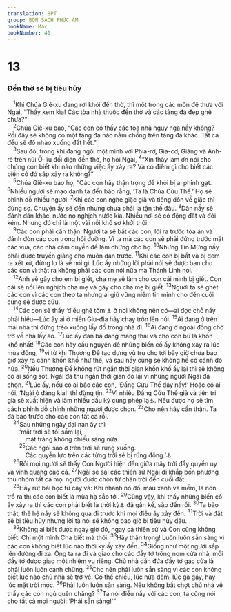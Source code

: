 ```yaml
---
translation: BPT
group: BỐN SÁCH PHÚC ÂM
bookName: Mác 
bookNumber: 41
---
```


<div class="title"><h1>13</h1><h3>Đền thờ sẽ bị tiêu hủy</h3></div>
<span class="verse mac_13_1"> <sup>1</sup>Khi Chúa Giê-xu đang rời khỏi đền thờ, thì một trong các môn đệ thưa với Ngài, “Thầy xem kìa! Các tòa nhà thuộc đền thờ và các tảng đá đẹp ghê chưa?”<br/></span>
<span class="verse mac_13_2"> <sup>2</sup>Chúa Giê-xu bảo, “Các con có thấy các tòa nhà nguy nga nầy không? Rồi đây sẽ không có một tảng đá nào nằm chồng trên tảng đá khác. Tất cả đều sẽ đổ nhào xuống đất hết.”<br/></span>
<span class="verse mac_13_3"> <sup>3</sup>Sau đó, trong khi đang ngồi một mình với Phia-rơ, Gia-cơ, Giăng và Anh-rê trên núi Ô-liu đối diện đền thờ, họ hỏi Ngài,</span>
<span class="verse mac_13_4"><sup>4</sup>“Xin thầy làm ơn nói cho chúng con biết khi nào những việc ấy xảy ra? Và có điềm gì cho biết các biến cố đó sắp xảy ra không?”<br/></span>
<span class="verse mac_13_5"> <sup>5</sup>Chúa Giê-xu bảo họ, “Các con hãy thận trọng để khỏi bị ai phỉnh gạt.</span>
<span class="verse mac_13_6"><sup>6</sup>Nhiều người sẽ mạo danh ta đến bảo rằng, ‘Ta là Chúa Cứu Thế.’ Họ sẽ phỉnh dỗ nhiều người.</span>
<span class="verse mac_13_7"><sup>7</sup>Khi các con nghe giặc giã và tiếng đồn về giặc thì đừng sợ. Chuyện ấy sẽ đến nhưng chưa phải là tận thế đâu.</span>
<span class="verse mac_13_8"><sup>8</sup>Dân nầy sẽ đánh dân khác, nước nọ nghịch nước kia. Nhiều nơi sẽ có động đất và đói kém. Nhưng đó chỉ là một vài nỗi khổ sơ khởi thôi.<br/></span>
<span class="verse mac_13_9"> <sup>9</sup>Các con phải cẩn thận. Người ta sẽ bắt các con, lôi ra trước tòa án và đánh đòn các con trong hội đường. Vì ta mà các con sẽ phải đứng trước mặt các vua, các nhà cầm quyền để làm chứng cho họ.</span>
<span class="verse mac_13_10"><sup>10</sup>Nhưng Tin Mừng nầy phải được truyền giảng cho muôn dân trước.</span>
<span class="verse mac_13_11"><sup>11</sup>Khi các con bị bắt và bị đem ra xét xử, đừng lo là sẽ nói gì. Lúc ấy những lời phải nói sẽ được ban cho các con vì thật ra không phải các con nói nữa mà Thánh Linh nói.<br/></span>
<span class="verse mac_13_12"> <sup>12</sup>Anh sẽ gây cho em bị giết, cha mẹ sẽ làm cho con cái mình bị giết. Con cái sẽ nổi lên nghịch cha mẹ và gây cho cha mẹ bị giết.</span>
<span class="verse mac_13_13"><sup>13</sup>Người ta sẽ ghét các con vì các con theo ta nhưng ai giữ vững niềm tin mình cho đến cuối cùng sẽ được cứu.<br/></span>
<span class="verse mac_13_14"> <sup>14</sup>Các con sẽ thấy ‘điều ghê tởm’<a data-toggle="tooltip" data-placement="bottom" title="Được chép trong Đa 9:27; 11:31; 12:11.">⚓</a> ở nơi không nên có—ai đọc chỗ nầy phải hiểu—Lúc ấy ai ở miền Giu-đia hãy chạy trốn lên núi.</span>
<span class="verse mac_13_15"><sup>15</sup>Ai đang ở trên mái nhà thì đừng trèo xuống lấy đồ trong nhà đi.</span>
<span class="verse mac_13_16"><sup>16</sup>Ai đang ở ngoài đồng chớ trở về nhà lấy áo.</span>
<span class="verse mac_13_17"><sup>17</sup>Lúc ấy đàn bà đang mang thai và cho con bú là khốn khổ nhất!</span>
<span class="verse mac_13_18"><sup>18</sup>Các con hãy cầu nguyện để những biến cố ấy không xảy ra lúc mùa đông,</span>
<span class="verse mac_13_19"><sup>19</sup>vì từ khi Thượng Đế tạo dựng vũ trụ cho tới bây giờ chưa bao giờ xảy ra cảnh khốn khổ như thế, và sau nầy cũng sẽ không hề có cảnh đó nữa.</span>
<span class="verse mac_13_20"><sup>20</sup>Nếu Thượng Đế không rút ngắn thời gian khốn khổ ấy lại thì sẽ không có ai sống sót. Ngài đã thu ngắn thời gian đó lại vì những người Ngài đã chọn.</span>
<span class="verse mac_13_21"><sup>21</sup>Lúc ấy, nếu có ai bảo các con, ‘Đấng Cứu Thế đây nầy!’ Hoặc có ai nói, ‘Ngài ở đàng kia!’ thì đừng tin.</span>
<span class="verse mac_13_22"><sup>22</sup>Vì nhiều Đấng Cứu Thế giả và tiên tri giả sẽ xuất hiện và làm nhiều dấu kỳ cùng phép lạ<a data-toggle="tooltip" data-placement="bottom" title="Đây nói về những việc kỳ diệu do quyền năng Sa-tăng thực hiện.">⚓</a>. Nếu được họ sẽ tìm cách phỉnh dỗ chính những người được chọn.</span>
<span class="verse mac_13_23"><sup>23</sup>Cho nên hãy cẩn thận. Ta đã bảo trước cho các con tất cả rồi.<br/></span>
<span class="verse mac_13_24"> <sup>24</sup>Sau những ngày đại nạn ấy thì<br/>  ‘mặt trời sẽ tối sầm lại,<br/>   mặt trăng không chiếu sáng nữa.<br/></span>
<span class="verse mac_13_25">  <sup>25</sup>Các ngôi sao ở trên trời sẽ rụng xuống.<br/>   Các quyền lực trên các từng trời sẽ bị rúng động.’<a data-toggle="tooltip" data-placement="bottom" title="Xem Ê-sai 13:10; 34:4.">⚓</a><br/></span>
<span class="verse mac_13_26"> <sup>26</sup>Rồi mọi người sẽ thấy Con Người hiện đến giữa mây trời đầy quyền uy và vinh quang cao cả.</span>
<span class="verse mac_13_27"><sup>27</sup>Ngài sẽ sai các thiên sứ Ngài đi khắp bốn phương thu nhóm tất cả mọi người được chọn từ chân trời đến cuối đất.<br/></span>
<span class="verse mac_13_28"> <sup>28</sup>Hãy rút bài học từ cây vả: Khi nhánh nó đổi màu xanh và mềm, lá non trổ ra thì các con biết là mùa hạ sắp tới.</span>
<span class="verse mac_13_29"><sup>29</sup>Cũng vậy, khi thấy những biến cố ấy xảy ra thì các con phải biết là thời kỳ<a data-toggle="tooltip" data-placement="bottom" title="Chúa Giê-xu muốn nói đến thời kỳ mà một vài biến cố quan trọng sẽ xảy ra. Xem Lu 21:31 khi Chúa Giê-xu nói là thời kỳ mà Nước Trời sẽ đến.">⚓</a> đã gần kề, sắp đến rồi.</span>
<span class="verse mac_13_30"><sup>30</sup>Ta bảo thật, thế hệ nầy sẽ không qua đi trước khi mọi điều ấy xảy đến.</span>
<span class="verse mac_13_31"><sup>31</sup>Trời và đất sẽ bị tiêu hủy nhưng lời ta nói sẽ không bao giờ bị tiêu hủy đâu.<br/></span>
<span class="verse mac_13_32"> <sup>32</sup>Không ai biết được ngày giờ đó, ngay cả thiên sứ và Con cũng không biết. Chỉ một mình Cha biết mà thôi.</span>
<span class="verse mac_13_33"><sup>33</sup>Hãy thận trọng! Luôn luôn sẵn sàng vì các con không biết lúc nào thời kỳ ấy xảy đến.</span>
<span class="verse mac_13_34"><sup>34</sup>Giống như một người sắp lên đường đi xa. Ông ta ra đi và giao cho các đầy tớ trông nom cửa nhà, mỗi đầy tớ được giao một nhiệm vụ riêng. Chủ nhà dặn đứa đầy tớ gác cửa là phải luôn luôn canh chừng.</span>
<span class="verse mac_13_35"><sup>35</sup>Cho nên phải luôn sẵn sàng vì các con không biết lúc nào chủ nhà sẽ trở về. Có thể chiều, lúc nửa đêm, lúc gà gáy, hay lúc mặt trời mọc.</span>
<span class="verse mac_13_36"><sup>36</sup>Phải luôn luôn sẵn sàng. Nếu không bất chợt chủ nhà về thấy các con ngủ quên chăng?</span>
<span class="verse mac_13_37"><sup>37</sup>Ta nói điều nầy với các con, ta cũng nói cho tất cả mọi người: ‘Phải sẵn sàng!’”<br/></span>
